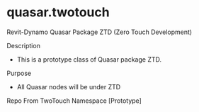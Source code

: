 # quasar.twotouch

Revit-Dynamo Quasar Package ZTD (Zero Touch Development)

Description
- This is a prototype class of Quasar package ZTD.


Purpose 
- All Quasar nodes will be under ZTD 

Repo From TwoTouch Namespace [Prototype]
